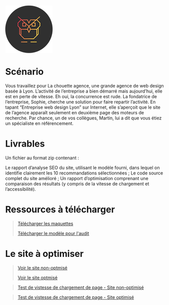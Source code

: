 ![Logo La chouette agence](./img/logo.png)

# Scénario

Vous travaillez pour La chouette agence, une grande agence de web design basée à Lyon. L’activité de l’entreprise a bien démarré mais aujourd’hui, elle est en perte de vitesse. Eh oui, la concurrence est rude. La fondatrice de l’entreprise, Sophie, cherche une solution pour faire repartir l’activité. En tapant “Entreprise web design Lyon” sur Internet, elle s’aperçoit que le site de l’agence apparaît seulement en deuxième page des moteurs de recherche. Par chance, un de vos collègues, Martin, lui a dit que vous étiez un spécialiste en référencement.

  
# Livrables

Un fichier au format zip contenant : 

Le rapport d’analyse SEO du site, utilisant le modèle fourni, dans lequel on identifie clairement les 10 recommandations sélectionnées ;
Le code source complet du site amélioré ;
Un rapport d’optimisation comprenant une comparaison des résultats (y compris de la vitesse de chargement et l’accessibilité).

# Ressources à télécharger

> [Télécharger les maquettes](https://s3-eu-west-1.amazonaws.com/course.oc-static.com/projects/GEN_integrateur_web_P4/Starting+website.zip)
> 
> [Télécharger le modèle pour l'audit](https://s3-eu-west-1.amazonaws.com/course.oc-static.com/projects/DW_P4/Mode%CC%80le-audit-SEO.xlsx)

# Le site à optimiser 

> [Voir le site non-optmisé](https://bouddhiweb.github.io/la_chouette_agence_original/)
> 
> [Voir le site optmisé](https://bouddhiweb.github.io/MagalieYa-chee-chan_4_18052021/)

> [Test de vistesse de chargement de page - Site non-optimisé](https://tools.pingdom.com/#5e6b86b07ec00000)

> [Test de vistesse de chargement de page - Site optimisé](https://tools.pingdom.com/#5e6b8535f3400000)
